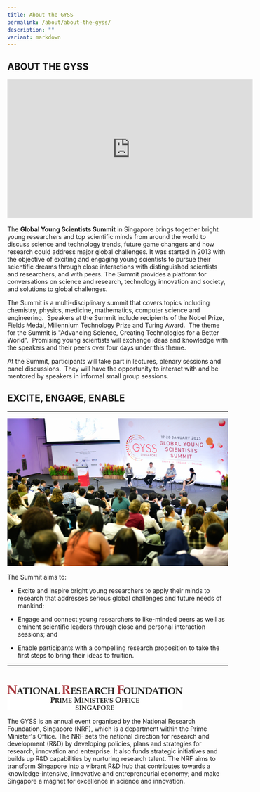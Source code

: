 ```yaml
---
title: About the GYSS
permalink: /about/about-the-gyss/
description: ""
variant: markdown
---
```

## ABOUT THE GYSS

<iframe allowfullscreen="" allow="accelerometer; autoplay; clipboard-write; encrypted-media; gyroscope; picture-in-picture; web-share" frameborder="0" title="YouTube video player" src="https://www.youtube.com/embed/GKeog0CFXZE?si=T7OPcKRhHJIY0XHy" height="315" width="560"></iframe>

The **Global Young Scientists Summit** in Singapore brings together bright young researchers and top scientific minds from around the world to discuss science and technology trends, future game changers and how research could address major global challenges. It was started in 2013 with the objective of exciting and engaging young scientists to pursue their scientific dreams through close interactions with distinguished scientists and researchers, and with peers. The Summit provides a platform for conversations on science and research, technology innovation and society, and solutions to global challenges.&nbsp;&nbsp;  
  
The Summit is a multi-disciplinary summit that covers topics including chemistry, physics, medicine, mathematics, computer science and engineering.&nbsp; Speakers at the Summit include recipients of the Nobel Prize, Fields Medal, Millennium Technology Prize and Turing Award.&nbsp; The theme for the Summit is "Advancing Science, Creating Technologies for a Better World".&nbsp; Promising young scientists will exchange ideas and knowledge with the speakers and their peers over four days under this theme.&nbsp;  
  
At the Summit, participants will take part in lectures, plenary sessions and panel discussions.&nbsp; They will have the opportunity to interact with and be mentored by speakers in informal small group sessions.  

## EXCITE, ENGAGE, ENABLE
* * *

![](/images/gyss%202023%20-%20panel%20discussion%20with%20sir%20andre%20geim%20(second%20from%20left)%20and%20sir%20tim%20hunt.JPG)

The Summit aims to:

*   Excite and inspire bright young researchers to apply their minds to research that addresses serious global challenges and future needs of mankind;

*   Engage and connect young researchers to like-minded peers as well as eminent scientific leaders through close and personal interaction sessions; and

*   Enable participants with a compelling research proposition to take the first steps to bring their ideas to fruition.

----
<br>

<img src="/images/nrf%20logo%20fa-logotype.jpg" alt="NRF Singapore" style="width:400px"><br>

The GYSS is an annual event organised by the National Research Foundation, Singapore (NRF), which is a department within the Prime Minister's Office. The NRF sets the national direction for research and development (R&amp;D) by developing policies, plans and strategies for research, innovation and enterprise. It also funds strategic initiatives and builds up R&amp;D capabilities by nurturing research talent. The NRF aims to transform Singapore into a vibrant R&amp;D hub that contributes towards a 
knowledge-intensive, innovative and entrepreneurial economy; and make Singapore a magnet for excellence in science and innovation.